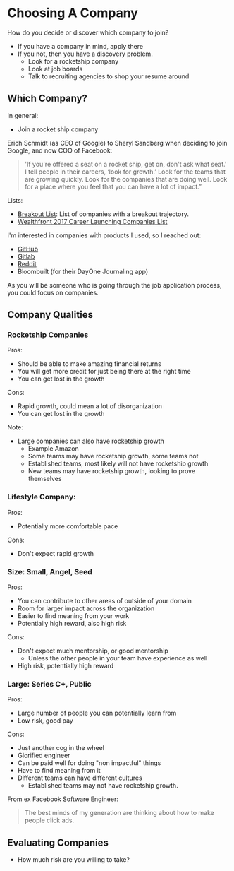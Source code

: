 # Choosing A Company

How do you decide or discover which company to join?

* If you have a company in mind, apply there
* If you not, then you have a discovery problem.
  * Look for a rocketship company
  * Look at job boards
  * Talk to recruiting agencies to shop your resume around

## Which Company?

In general:

* Join a rocket ship company

Erich Schmidt \(as CEO of Google\) to Sheryl Sandberg when deciding to join Google, and now COO of Facebook:

> 'If you're offered a seat on a rocket ship, get on, don't ask what seat.' I tell people in their careers, ‘look for growth.’ Look for the teams that are growing quickly. Look for the companies that are doing well. Look for a place where you feel that you can have a lot of impact.”

Lists:

* [Breakout List](https://breakoutlist.com): List of companies with a breakout trajectory.
* [Wealthfront 2017 Career Launching Companies List](https://blog.wealthfront.com/2017-career-launching-companies-list/)

I'm interested in companies with products I used, so I reached out:

* [GitHub](https://github.com/about/careers)
* [Gitlab](https://about.gitlab.com/jobs/apply/)
* [Reddit](https://www.redditinc.com/careers)
* Bloombuilt \(for their DayOne Journaling app\)

As you will be someone who is going through the job application process, you could focus on companies.

## Company Qualities

### Rocketship Companies

Pros:

* Should be able to make amazing financial returns
* You will get more credit for just being there at the right time
* You can get lost in the growth

Cons:

* Rapid growth, could mean a lot of disorganization
* You can get lost in the growth

Note:

* Large companies can also have rocketship growth
  * Example Amazon
  * Some teams may have rocketship growth, some teams not
  * Established teams, most likely will not have rocketship growth
  * New teams may have rocketship growth, looking to prove themselves

### Lifestyle Company:

Pros:

* Potentially more comfortable pace

Cons:

* Don't expect rapid growth

### Size: Small, Angel, Seed

Pros:

* You can contribute to other areas of outside of your domain
* Room for larger impact across the organization
* Easier to find meaning from your work
* Potentially high reward, also high risk

Cons:

* Don't expect much mentorship, or good mentorship
  * Unless the other people in your team have experience as well
* High risk, potentially high reward

### Large: Series C+, Public

Pros:

* Large number of people you can potentially learn from
* Low risk, good pay

Cons:

* Just another cog in the wheel
* Glorified engineer
* Can be paid well for doing "non impactful" things
* Have to find meaning from it
* Different teams can have different cultures
  * Established teams may not have rocketship growth.

From ex Facebook Software Engineer:

> The best minds of my generation are thinking about how to make people click ads.

## Evaluating Companies

* How much risk are you willing to take?

